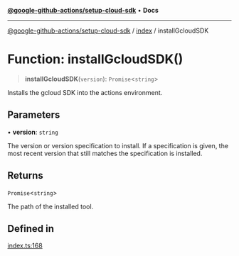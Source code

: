 [**@google-github-actions/setup-cloud-sdk**](../../README.md) • **Docs**

***

[@google-github-actions/setup-cloud-sdk](../../modules.md) / [index](../README.md) / installGcloudSDK

# Function: installGcloudSDK()

> **installGcloudSDK**(`version`): `Promise`\<`string`\>

Installs the gcloud SDK into the actions environment.

## Parameters

• **version**: `string`

The version or version specification to install. If a
specification is given, the most recent version that still matches the
specification is installed.

## Returns

`Promise`\<`string`\>

The path of the installed tool.

## Defined in

[index.ts:168](https://github.com/google-github-actions/setup-cloud-sdk/blob/main/src/index.ts#L168)
